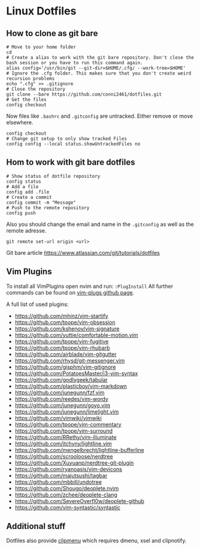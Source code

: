 # Linux Dotfiles

## How to clone as git bare

```
# Move to your home folder
cd
# Create a alias to work with the git bare repository. Don't close the bash session or you have to run this command again.
alias config='/usr/bin/git --git-dir=$HOME/.cfg/ --work-tree=$HOME'
# Ignore the .cfg folder. This makes sure that you don't create weird recursion problems
echo ".cfg" >> .gitignore
# Close the repository
git clone --bare https://github.com/conni2461/dotfiles.git
# Get the files
config checkout
```

Now files like `.bashrc` and `.gitconfig` are untracked. Either remove or move elsewhere.

```
config checkout
# Change git setup to only show tracked Files
config config --local status.showUntrackedFiles no
```

## Hom to work with git bare dotfiles

```
# Show status of dotfile repository
config status
# Add a file
config add .file
# Create a commit
config commit -m "Message"
# Push to the remote repository
config push
```

Also you should change the email and name in the `.gitconfig` as well as the remote adresse.

```
git remote set-url origin <url>
```

Git bare article https://www.atlassian.com/git/tutorials/dotfiles

## Vim Plugins

To install all VimPlugins open nvim and run: `:PlugInstall`
All further commands can be found on [vim-plugs github page](https://github.com/junegunn/vim-plug).

A full list of used plugins:

- https://github.com/mhinz/vim-startify
- https://github.com/tpope/vim-obsession
- https://github.com/kshenoy/vim-signature
- https://github.com/yuttie/comfortable-motion.vim
- https://github.com/tpope/vim-fugitive
- https://github.com/tpope/vim-rhubarb
- https://github.com/airblade/vim-gitgutter
- https://github.com/rhysd/git-messenger.vim
- https://github.com/gisphm/vim-gitignore
- https://github.com/PotatoesMaster/i3-vim-syntax
- https://github.com/godlygeek/tabular
- https://github.com/plasticboy/vim-markdown
- https://github.com/junegunn/fzf.vim
- https://github.com/reedes/vim-wordy
- https://github.com/junegunn/goyo.vim
- https://github.com/junegunn/limelight.vim
- https://github.com/vimwiki/vimwiki
- https://github.com/tpope/vim-commentary
- https://github.com/tpope/vim-surround
- https://github.com/RRethy/vim-illuminate
- https://github.com/itchyny/lightline.vim
- https://github.com/mengelbrecht/lightline-bufferline
- https://github.com/scrooloose/nerdtree
- https://github.com/Xuyuanp/nerdtree-git-plugin
- https://github.com/ryanoasis/vim-devicons
- https://github.com/majutsushi/tagbar
- https://github.com/mbbill/undotree
- https://github.com/Shougo/deoplete.nvim
- https://github.com/zchee/deoplete-clang
- https://github.com/SevereOverfl0w/deoplete-github
- https://github.com/vim-syntastic/syntastic


## Additional stuff

Dotfiles also provide [clipmenu](https://github.com/cdown/clipmenu) which requires dmenu, xsel and clipnotify.
